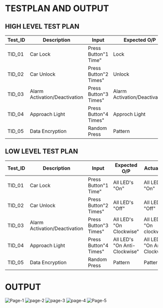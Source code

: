 
# **TESTPLAN AND OUTPUT**

## **HIGH LEVEL TEST PLAN**

|Test_ID|Description|Input|Expected O/P|Actual O/P|Status|
---|---|---|---|---|---|
|TID_01|Car Lock|Press Button"1 Time"|Lock|Lock|DONE :white_check_mark:|
|TID_02|Car Unlock|Press Button"2 Times"|Unlock|Unlock|DONE :white_check_mark:|
|TID_03|Alarm Activation/Deactivation|Press Button"3 Times"|Alarm Activation/Deactivation|Alarm Activation/Deactivation|DONE :white_check_mark:|
|TID_04|Approach Light|Press Button"4 Times"|Approch Light|Approch Light|DONE :white_check_mark:|
|TID_05|Data Encryption|Random Press|Pattern|Pattern|DONE :white_check_mark:|

## **LOW LEVEL TEST PLAN**

|Test_ID|Description|Input|Expected O/P|Actual O/P|Status|
---|---|---|---|---|---|
|TID_01|Car Lock|Press Button"1 Time"|All LED's "On"|All LED's "On"|DONE :white_check_mark:|
|TID_02|Car Unlock|Press Button"2 Times"|All LED's "Off"|All LED's "Off"|DONE :white_check_mark:|
|TID_03|Alarm Activation/Deactivation|Press Button"3 Times"|All LED's "On Clockwise"|All LED's "On clockwise"|DONE :white_check_mark:|
|TID_04|Approach Light|Press Button"4 Times"|All LED's "On Anti-Clockwise"|All LED's "On Anti-Clockwise"|DONE :white_check_mark:|
|TID_05|Data Encryption|Random Press|Pattern|Pattern|DONE :white_check_mark:|

# **OUTPUT**

![Page-1](https://user-images.githubusercontent.com/77672209/158004641-d9c93359-c859-41dc-a366-1e50cef64111.png)
![page-2](https://user-images.githubusercontent.com/77672209/158004664-050d5d0b-bfbe-47d7-b62e-f24cb3f02777.png)
![page-3](https://user-images.githubusercontent.com/77672209/158004690-e42ddb65-128f-4d5c-8437-cb4c339b478b.png)
![page-4](https://user-images.githubusercontent.com/77672209/158004696-ef2f3f43-0748-4c35-8cda-a4c7a4f8ad31.png)
![Page-5](https://user-images.githubusercontent.com/77672209/158004715-ea27f899-f348-48dd-b51f-54d872ed09eb.png)
